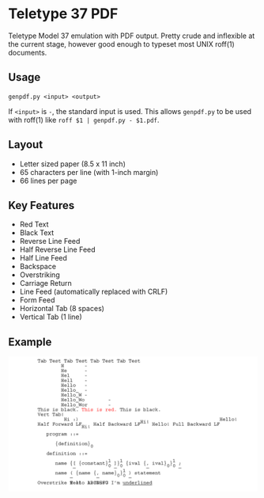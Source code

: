 # Teletype 37 PDF
Teletype Model 37 emulation with PDF output. Pretty crude and inflexible at the current stage, however good enough to typeset most UNIX roff(1) documents.

## Usage
```
genpdf.py <input> <output>
```

If `<input>` is `-`, the standard input is used. This allows `genpdf.py` to be used with roff(1) like `roff $1 | genpdf.py - $1.pdf`.

## Layout
- Letter sized paper (8.5 x 11 inch)
- 65 characters per line (with 1-inch margin)
- 66 lines per page

## Key Features
- Red Text
- Black Text
- Reverse Line Feed
- Half Reverse Line Feed
- Half Line Feed
- Backspace
- Overstriking
- Carriage Return
- Line Feed (automatically replaced with CRLF)
- Form Feed
- Horizontal Tab (8 spaces)
- Vertical Tab (1 line)

## Example
![](./.images/test.png)
